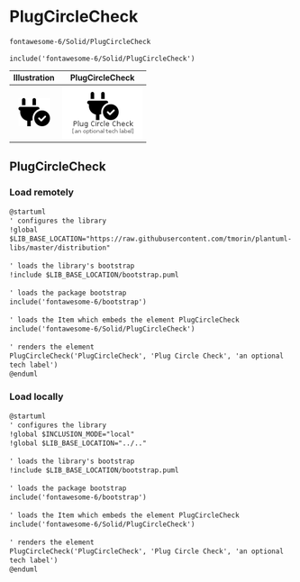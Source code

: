 # PlugCircleCheck


```text
fontawesome-6/Solid/PlugCircleCheck
```

```text
include('fontawesome-6/Solid/PlugCircleCheck')
```



| Illustration | PlugCircleCheck |
| :---: | :---: |
| ![illustration for Illustration](../../fontawesome-6/Solid/PlugCircleCheck.png) | ![illustration for PlugCircleCheck](../../fontawesome-6/Solid/PlugCircleCheck.Local.png) |




## PlugCircleCheck

### Load remotely
```plantuml
@startuml
' configures the library
!global $LIB_BASE_LOCATION="https://raw.githubusercontent.com/tmorin/plantuml-libs/master/distribution"

' loads the library's bootstrap
!include $LIB_BASE_LOCATION/bootstrap.puml

' loads the package bootstrap
include('fontawesome-6/bootstrap')

' loads the Item which embeds the element PlugCircleCheck
include('fontawesome-6/Solid/PlugCircleCheck')

' renders the element
PlugCircleCheck('PlugCircleCheck', 'Plug Circle Check', 'an optional tech label')
@enduml
```

### Load locally
```plantuml
@startuml
' configures the library
!global $INCLUSION_MODE="local"
!global $LIB_BASE_LOCATION="../.."

' loads the library's bootstrap
!include $LIB_BASE_LOCATION/bootstrap.puml

' loads the package bootstrap
include('fontawesome-6/bootstrap')

' loads the Item which embeds the element PlugCircleCheck
include('fontawesome-6/Solid/PlugCircleCheck')

' renders the element
PlugCircleCheck('PlugCircleCheck', 'Plug Circle Check', 'an optional tech label')
@enduml
```

